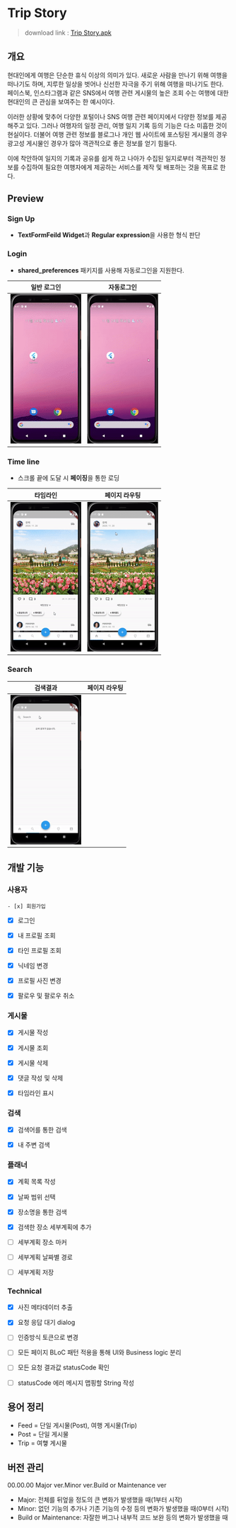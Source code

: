 # Trip Story

>download link : [Trip Story.apk](https://github.com/alsrhkd77/TripStoryApp/raw/master/Trip%20Story.apk)



## 개요

 현대인에게 여행은 단순한 휴식 이상의 의미가 있다. 새로운 사람을 만나기 위해 여행을 떠나기도 하며, 지루한 일상을 벗어나 신선한 자극을 주기 위해 여행을 떠나기도 한다. 페이스북, 인스타그램과 같은 SNS에서 여행 관련 게시물의 높은 조회 수는 여행에 대한 현대인의 큰 관심을 보여주는 한 예시이다.

 이러한 상황에 맞추어 다양한 포털이나 SNS 여행 관련 페이지에서 다양한 정보를 제공해주고 있다. 그러나 여행자의 일정 관리, 여행 일지 기록 등의 기능은 다소 미흡한 것이 현실이다. 더불어 여행 관련 정보를 블로그나 개인 웹 사이트에 포스팅된 게시물의 경우 광고성 게시물인 경우가 많아 객관적으로 좋은 정보를 얻기 힘들다.

 이에 착안하여 일지의 기록과 공유를 쉽게 하고 나아가 수집된 일지로부터 객관적인 정보를 수집하여 필요한 여행자에게 제공하는 서비스를 제작 및 배포하는 것을 목표로 한다.



## Preview
### Sign Up

- **TextFormFeild Widget**과 **Regular expression**을 사용한 형식 판단



### Login

-  **shared_preferences** 패키지를 사용해 자동로그인을 지원한다.

|일반 로그인|자동로그인|
|:--------:|:--------:|
|![로그인](https://github.com/alsrhkd77/TripStoryApp/blob/master/screenshot/gif/Login.gif?raw=true)|![자동로그인](https://github.com/alsrhkd77/TripStoryApp/blob/master/screenshot/gif/autoLogin.gif?raw=true)|



### Time line

- 스크롤 끝에 도달 시 **페이징**을 통한 로딩

|                           타임라인                           |                        페이지 라우팅                         |
| :----------------------------------------------------------: | :----------------------------------------------------------: |
| ![](https://github.com/alsrhkd77/TripStoryApp/blob/master/screenshot/gif/TimeLine.gif?raw=true) | ![](https://github.com/alsrhkd77/TripStoryApp/blob/master/screenshot/gif/TimeLineLink.gif?raw=true) |



### Search

|                           검색결과                           | 페이지 라우팅 |
| :----------------------------------------------------------: | :-----------: |
| ![](https://github.com/alsrhkd77/TripStoryApp/blob/master/screenshot/gif/search.gif?raw=true) |               |



## 개발 기능
### 사용자

	- [x] 회원가입

- [x] 로그인
- [x] 내 프로필 조회
- [x] 타인 프로필 조회
- [x] 닉네임 변경
- [x] 프로필 사진 변경
- [x] 팔로우 및 팔로우 취소



### 게시물

- [x] 게시물 작성
- [x] 게시물 조회
- [x] 게시물 삭제
- [x] 댓글 작성 및 삭제
- [x] 타임라인 표시



### 검색

- [x] 검색어를 통한 검색
- [x] 내 주변 검색



### 플래너

- [x] 계획 목록 작성
- [x] 날짜 범위 선택
- [x] 장소명을 통한 검색
- [x] 검색한 장소 세부계획에 추가
- [ ] 세부계획 장소 마커
- [ ] 세부계획 날짜별 경로
- [ ] 세부계획 저장



### Technical

- [x] 사진 메타데이터 추출
  
- [x] 요청 응답 대기 dialog
  
- [ ] 인증방식 토큰으로 변경
  
- [ ] 모든 페이지 BLoC 패턴 적용을 통해 UI와 Business logic 분리
  
- [ ] 모든 요청 결과값 statusCode 확인
  
- [ ] statusCode 에러 메시지 맵핑할 String 작성
  
   
  
## 용어 정리
- Feed = 단일 게시물(Post), 여행 게시물(Trip)
- Post = 단일 게시물
- Trip = 여햏 게시물



## 버전 관리
 00.00.00
 Major ver.Minor ver.Build or Maintenance ver
 - Major: 전체를 뒤엎을 정도의 큰 변화가 발생했을 때(1부터 시작)
 - Minor: 없던 기능의 추가나 기존 기능의 수정 등의 변화가 발생했을 때(0부터 시작)
 - Build or Maintenance: 자잘한 버그나 내부적 코드 보완 등의 변화가 발생했을 때
